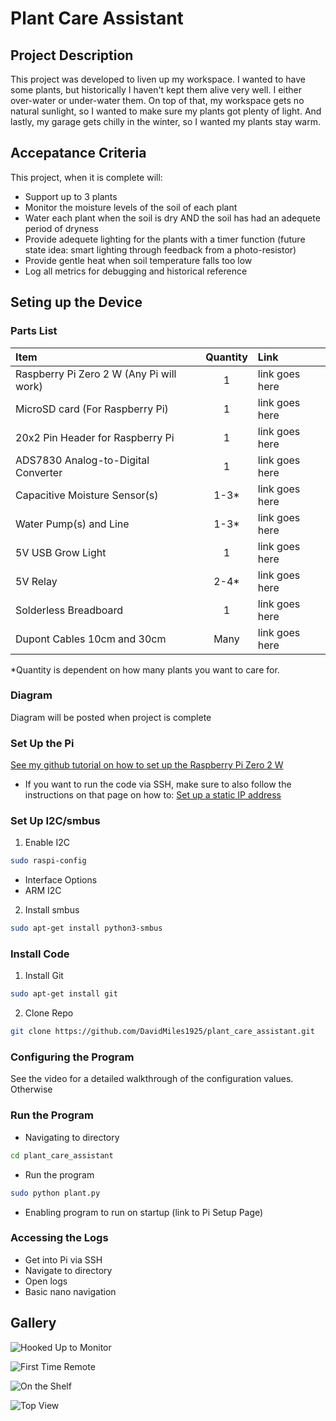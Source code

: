 # Plant Care Assistant

## Project Description

This project was developed to liven up my workspace. I wanted to have some plants, but historically I haven't kept them alive very well. I either over-water or under-water them. On top of that, my workspace gets no natural sunlight, so I wanted to make sure my plants got plenty of light. And lastly, my garage gets chilly in the winter, so I wanted my plants stay warm.

## Accepatance Criteria

This project, when it is complete will:

- Support up to 3 plants
- Monitor the moisture levels of the soil of each plant
- Water each plant when the soil is dry AND the soil has had an adequete period of dryness
- Provide adequete lighting for the plants with a timer function (future state idea: smart lighting through feedback from a photo-resistor)
- Provide gentle heat when soil temperature falls too low
- Log all metrics for debugging and historical reference

## Seting up the Device

### Parts List

| Item                                     | Quantity | Link           |
| :--------------------------------------- | :------: | :------------- |
| Raspberry Pi Zero 2 W (Any Pi will work) |    1     | link goes here |
| MicroSD card (For Raspberry Pi)          |    1     | link goes here |
| 20x2 Pin Header for Raspberry Pi         |    1     | link goes here |
| ADS7830 Analog-to-Digital Converter      |    1     | link goes here |
| Capacitive Moisture Sensor(s)            |  1-3\*   | link goes here |
| Water Pump(s) and Line                   |  1-3\*   | link goes here |
| 5V USB Grow Light                        |    1     | link goes here |
| 5V Relay                                 |  2-4\*   | link goes here |
| Solderless Breadboard                    |    1     | link goes here |
| Dupont Cables 10cm and 30cm              |   Many   | link goes here |

\*Quantity is dependent on how many plants you want to care for.

### Diagram

Diagram will be posted when project is complete

### Set Up the Pi

[See my github tutorial on how to set up the Raspberry Pi Zero 2 W](https://github.com/DavidMiles1925/pi_zero_setup)

- If you want to run the code via SSH, make sure to also follow the instructions on that page on how to:
  [Set up a static IP address](https://github.com/DavidMiles1925/pi_zero_setup?tab=readme-ov-file#configure-static-ip-address)

### Set Up I2C/smbus

1. Enable I2C

```bash
sudo raspi-config
```

- Interface Options
- ARM I2C

2. Install smbus

```bash
sudo apt-get install python3-smbus
```

### Install Code

1. Install Git

```bash
sudo apt-get install git
```

2. Clone Repo

```bash
git clone https://github.com/DavidMiles1925/plant_care_assistant.git
```

### Configuring the Program

See the video for a detailed walkthrough of the configuration values. Otherwise

### Run the Program

- Navigating to directory

```bash
cd plant_care_assistant
```

- Run the program

```bash
sudo python plant.py
```

- Enabling program to run on startup (link to Pi Setup Page)

### Accessing the Logs

- Get into Pi via SSH
- Navigate to directory
- Open logs
- Basic nano navigation

## Gallery

![Hooked Up to Monitor](./readme_media/hooked_to_monitor.png)

![First Time Remote](./readme_media/first_time_remote.jpg)

![On the Shelf](./readme_media/on_the_shelf.jpg)

![Top View](./readme_media/top_view.jpg)
